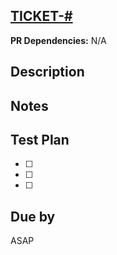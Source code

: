## [TICKET-#](https://solidarityco.atlassian.net/browse/TICKET-#)

**PR Dependencies:** N/A

## Description

## Notes

## Test Plan
* [ ]
* [ ]
* [ ]

## Due by
ASAP
